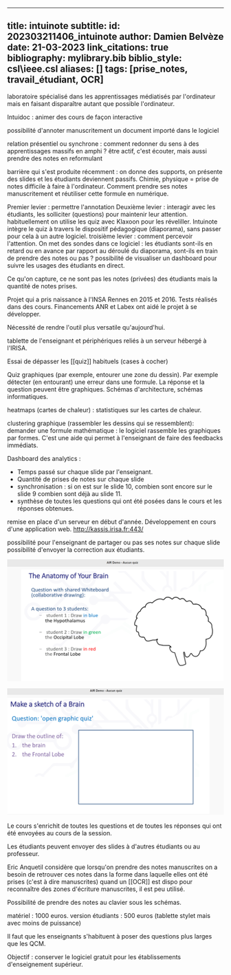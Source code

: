 
---
title: intuinote
subtitle:
id: 202303211406_intuinote
author: Damien Belvèze
date: 21-03-2023
link_citations: true
bibliography: mylibrary.bib
biblio_style: csl\ieee.csl
aliases: []
tags: [prise_notes, travail_étudiant, OCR]
---

laboratoire spécialisé dans les apprentissages médiatisés par l'ordinateur mais en faisant disparaître autant que possible l'ordinateur. 

Intuidoc : animer des cours  de façon interactive 

possibilité d'annoter manuscritement un document importé dans le logiciel

relation présentiel ou synchrone : comment redonner du sens à des apprentissages massifs en amphi ? 
être actif, c'est écouter, mais aussi prendre des notes en reformulant

barrière qui s'est produite récemment : on donne des supports, on présente des slides et les étudiants deviennent passifs. 
Chimie, physique = prise de notes difficile à faire à l'ordinateur. 
Comment prendre ses notes manuscritement et réutiliser cette formule en numérique. 

Premier levier : permettre l'annotation
Deuxième levier : interagir avec les étudiants, les solliciter (questions) pour maintenir leur attention. habituellement on utilise les quiz avec Klaxoon pour les réveliller. Intuinote intègre le quiz à travers le dispositif pédagogique (diaporama), sans passer pour cela à un autre logiciel. 
troisième levier : comment percevoir l'attention. On met des sondes dans ce logiciel : les étudiants sont-ils en retard ou en avance par rapport au déroulé du diaporama, sont-ils en train de prendre des notes ou pas ? 
possibilité de visualiser un dashboard pour suivre les usages des étudiants en direct. 

Ce qu'on capture, ce ne sont pas les notes (privées) des étudiants mais la quantité de notes prises.

Projet qui a pris naissance à l'INSA Rennes en 2015 et 2016. 
Tests réalisés dans des cours.
Financements ANR et Labex ont aidé le projet à se développer. 

Nécessité de rendre l'outil plus versatile qu'aujourd'hui. 

tablette de l'enseignant et périphériques reliés à un serveur hébergé à l'IRISA. 

Essai de dépasser les [[quiz]] habituels (cases à cocher)

Quiz graphiques (par exemple, entourer une zone du dessin). Par exemple détecter (en entourant) une erreur dans une formule. La réponse et la question peuvent être graphiques. 
Schémas d'architecture, schémas informatiques.

heatmaps (cartes de chaleur) : statistiques sur les cartes de chaleur. 

clustering graphique (rassembler les dessins qui se ressemblent): demander une formule mathématique : le logiciel rassemble les graphiques par formes. C'est une aide qui permet à l'enseignant de faire des feedbacks immédiats. 

Dashboard des analytics : 
- Temps passé sur chaque slide par l'enseignant. 
- Quantité de prises de notes sur chaque slide
- synchronisation : si on est sur le slide 10, combien sont encore sur le slide 9 combien sont déjà au slide 11. 
- synthèse de toutes les questions qui ont été posées dans le cours et les réponses obtenues. 

remise en place d'un serveur en début d'année. Développement en cours d'une application web. http://kassis.irisa.fr:443/

possibilité pour l'enseignant de partager ou pas ses notes sur chaque slide
possibilité d'envoyer la correction aux étudiants. 

![](images/intuinote1.PNG)

![](images/intuinote2.PNG)

Le cours s'enrichit de toutes les questions et de toutes les réponses qui ont été envoyées au cours de la session. 

Les étudiants peuvent envoyer des slides à d'autres étudiants ou au professeur. 

Eric Anquetil considère que lorsqu'on prendre des notes manuscrites on a besoin de retrouver ces notes dans la forme dans laquelle elles ont été prises (c'est à dire manuscrites)
quand un [[OCR]] est dispo pour reconnaître des zones d'écriture manuscrites, il est peu utilisé. 

Possibilité de prendre des notes au clavier sous les schémas. 

matériel : 1000 euros. version étudiants : 500 euros (tablette stylet mais avec moins de puissance)

Il faut que les enseignants s'habituent à poser des questions plus larges que les QCM. 

Objectif : conserver le logiciel gratuit pour les établissements d'enseignement supérieur. 







